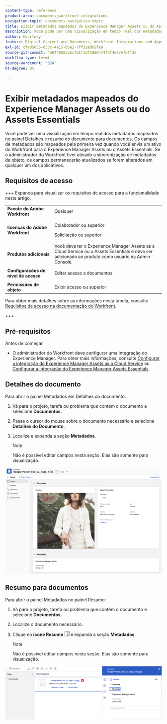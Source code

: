 ```yaml
---
content-type: reference
product-area: documents;workfront-integrations
navigation-topic: documents-navigation-topic
title: Exibir metadados mapeados do Experience Manager Assets ou do Assets Essentials
description: Você pode ver uma visualização em tempo real dos metadados mapeados no painel Detalhes e resumo do documento para documentos.
author: Courtney
feature: Digital Content and Documents, Workfront Integrations and Apps
exl-id: cfad5855-033c-4a15-b5a2-7ff32ed65fe9
source-git-commit: 4a0448583cbcfd1f1df10d6474fdf4e77e7bff3e
workflow-type: tm+mt
source-wordcount: '324'
ht-degree: 0%

---
```


# Exibir metadados mapeados do Experience Manager Assets ou do Assets Essentials

Você pode ver uma visualização em tempo real dos metadados mapeados no painel Detalhes e resumo do documento para documentos. Os campos de metadados são mapeados pela primeira vez quando você envia um ativo do Workfront para o Experience Manager Assets ou o Assets Essentials. Se o administrador do Workfront tiver ativado a sincronização de metadados de objeto, os campos permanecerão atualizados se forem alterados em qualquer um dos aplicativos.

## Requisitos de acesso

+++ Expanda para visualizar os requisitos de acesso para a funcionalidade neste artigo.

<table>
  <tr>
   <td><strong>Pacote do Adobe Workfront</strong>
   </td>
   <td>Qualquer
   </td>
  </tr>
  <tr>
   <td><strong>licenças do Adobe Workfront</strong>
   </td>
   <td>
   <p>Colaborador ou superior</p>
   <p>Solicitação ou superior</p>
   </td>
  </tr>
  <tr>
   <td><strong>Produtos adicionais</strong>
   </td>
   <td>Você deve ter o Experience Manager Assets as a Cloud Service ou o Assets Essentials e deve ser adicionado ao produto como usuário na Admin Console.
   </td>
  </tr>
  <tr>
   <td><strong>Configurações de nível de acesso</strong>
   </td>
   <td><p>Editar acesso a documentos</p>
   </td>
  </tr>
  <tr>
   <td><strong>Permissões de objeto</strong>
   </td>
   <td>Exibir acesso ou superior
   </td>
  </tr>
</table>


Para obter mais detalhes sobre as informações nesta tabela, consulte [Requisitos de acesso na documentação do Workfront](/help/quicksilver/administration-and-setup/add-users/access-levels-and-object-permissions/access-level-requirements-in-documentation.md).

+++

## Pré-requisitos

Antes de começar,

* O administrador do Workfront deve configurar uma integração do Experience Manager. Para obter mais informações, consulte [Configurar a integração do Experience Manager Assets as a Cloud Service](/help/quicksilver/administration-and-setup/configure-integrations/configure-aacs-integration.md) ou [Configurar a integração do Experience Manager Assets Essentials](/help/quicksilver/documents/adobe-workfront-for-experience-manager-assets-essentials/setup-asset-essentials.md).


## Detalhes do documento

Para abrir o painel Metadados em Detalhes do documento:

1. Vá para o projeto, tarefa ou problema que contém o documento e selecione **Documentos**.
1. Passe o cursor do mouse sobre o documento necessário e selecione **Detalhes do Documento**.
1. Localize e expanda a seção **Metadados**.

   >[!NOTE]
   >
   >Não é possível editar campos nesta seção. Elas são somente para visualização.

![painel de detalhes do documento](assets/metadata-panel-doc-details.png)


## Resumo para documentos

Para abrir o painel Metadados no painel Resumo:

1. Vá para o projeto, tarefa ou problema que contém o documento e selecione **Documentos**.
1. Localize o documento necessário.
1. Clique no **ícone Resumo** ![ícone resumo](assets/summary-panel-icon.png) e expanda a seção **Metadados**.

   >[!NOTE]
   >
   >Não é possível editar campos nesta seção. Elas são somente para visualização.

![resumo para documentos](assets/metadata-panel-summary.png)
